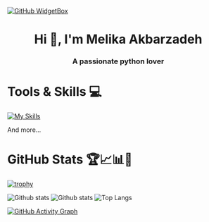 [![GitHub WidgetBox](https://github-widgetbox.vercel.app/api/profile?username=melika-akz&data=followers,repositories,stars,commits&theme=nautilus)](https://github.com/melika-akz/github-widgetbox)

<h1 align="center">Hi 👋, I'm Melika Akbarzadeh</h1>
<h3 align="center">A passionate python lover</h3>

# Tools & Skills 💻
[![My Skills](https://skillicons.dev/icons?i=python,fastapi,flask,postgres,rabbitmq,redis,django,bash,discord,docker,kubernetes,git,github,githubactions,gitlab,linux,md,mysql,nginx,postman,pycharm,sqlite,ubuntu,vim,vscode,regex,windows,&theme=dark)](https://skillicons.dev)

And more...


# GitHub Stats 🏆📈📊🎳

[![trophy](https://github-profile-trophy.vercel.app/?username=melika-akz&count_private=true&theme=algolia&no-bg=true&no-frame=true&rank=SSS,SS,S,AAA,AA,A,SECRET,LONGEST_STREAK,CURRENT_STREAK)](https://github.com/ryo-ma/github-profile-trophy)


       
![Github stats](https://github-readme-stats.vercel.app/api?username=melika-akz&theme=algolia&show_icons=true&count_private=true&hide=issues&hide_border=true)
![Github stats](https://github-contributor-stats.vercel.app/api?username=melika-akz&theme=algolia&hide_border=true)
![Top Langs](https://github-readme-stats.vercel.app/api/top-langs/?username=melika-akz&theme=algolia&layout=compact&hide_border=true)

[![GitHub Activity Graph](https://github-readme-activity-graph.vercel.app/graph?username=melika-akz&theme=github-compact)](https://github.com/melika-akz/github-readme-activity-graph)
